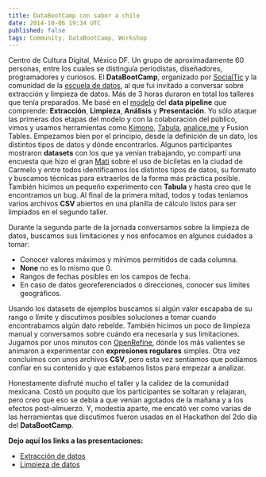 ```yaml
---
title: DataBootCamp con sabor a chile
date: 2014-10-06 19:34 UTC
published: false
tags: Community, DataBootCamp, Workshop
---
```


Centro de Cultura Digital, México DF. Un grupo de aproximadamente 60 personas, entre los cuales se distinguía periodistas, diseñadores, programadores y curiosos. El **DataBootCamp**, organizado por [SocialTic](http://socialtic.org) y la comunidad de la [escuela de datos](http://schoolofdata.org), al que fui invitado a conversar sobre extracción y limpieza de datos. Más de 3 horas duraron en total los talleres que tenía preparados. Me basé en el [modelo](http://schoolofdata.org/handbook/) del **data pipeline** que comprende: **Extracción**, **Limpieza**, **Análisis** y **Presentación**. Yo sólo ataque las primeras dos etapas del modelo y con la colaboración del público, vimos y usamos herramientas como [Kimono](http://kimonolabs.com/), [Tabula](http://tabula.nerdpower.org/), [analice.me](http://analice.me) y Fusion Tables. Empezamos bien por el principio, desde la definición de un dato, los distintos tipos de datos y dónde encontrarlos. Algunos participantes mostraron **datasets** con los que ya venían trabajando, yo compartí una encuesta que hizo el gran [Mati](http://twitter.com/matikalwill) sobre el uso de biciletas en la ciudad de Carmelo y entre todos identificamos los distintos tipos de datos, su formato y buscamos técnicas para extraerlos de la forma más práctica posible. También hicimos un pequeño experimento con **Tabula** y hasta creo que le encontramos un bug. Al final de la primera mitad, todos y todas teníamos varios archivos **CSV** abiertos en una planilla de cálculo listos para ser limpiados en el segundo taller.

Durante la segunda parte de la jornada conversamos sobre la limpieza de datos, buscamos sus limitaciones y nos enfocamos en algunos cuidados a tomar:

* Conocer valores máximos y mínimos permitidos de cada columna.
* **None** no es lo mismo que 0.
* Rangos de fechas posibles en los campos de fecha.
* En caso de datos georeferenciados o direcciones, conocer sus límites geográficos.

Usando los datasets de ejemplos buscamos si algún valor escapaba de su rango o límite y discutimos posibles soluciones a tomar cuando encontrabamos algún dato rebelde. También hicimos un poco de limpieza manual y conversamos sobre cuándo era necesaria y sus limitaciones. Jugamos por unos minutos con [OpenRefine](http://openrefine.org/), dónde los más valientes se animaron a experimentar con **expresiones regulares** simples. Otra vez concluímos con unos archivos **CSV**, pero esta vez sentíamos que podíamos confiar en su contenido y que estabamos listos para empezar a analizar.

Honestamente disfruté mucho el taller y la calidez de la comunidad mexicana. Costó un poquito que los participantes se soltaran y relajaran, pero creo que eso se debía a que venían agotados de la mañana y a los efectos post-almuerzo. Y, modestia aparte, me encató ver como varias de las herramientas que discutimos fueron usadas en el Hackathon del 2do día del **DataBootCamp**.

**Dejo aquí los links a las presentaciones:**

* [Extracción de datos](/slides/data-extraction.html)
* [Limpieza de datos](/slides/data-cleaning.html)
